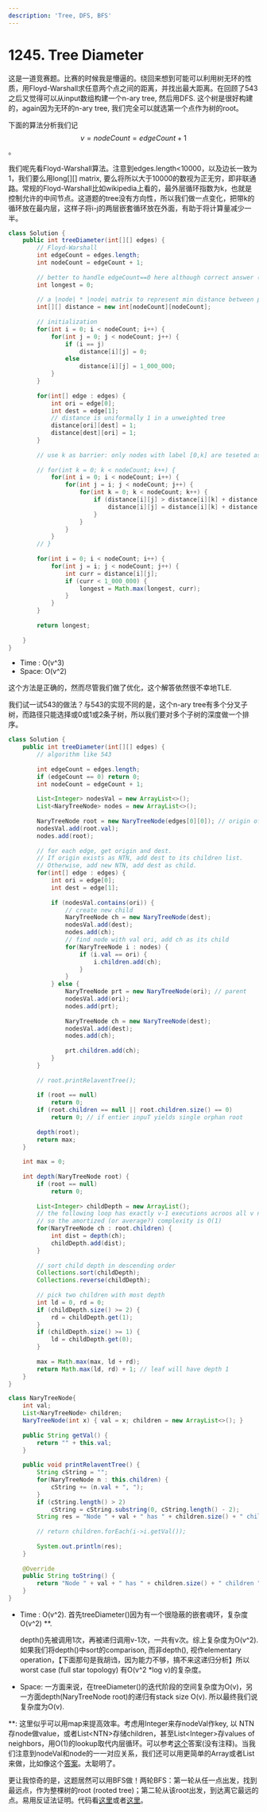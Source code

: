 ```yaml
---
description: 'Tree, DFS, BFS'
---
```


# 1245. Tree Diameter

这是一道竞赛题。比赛的时候我是懵逼的。绕回来想到可能可以利用树无环的性质，用Floyd-Warshall求任意两个点之间的距离，并找出最大距离。在回顾了543之后又觉得可以从input数组构建一个n-ary tree, 然后用DFS. 这个树是很好构建的，again因为无环的n-ary tree, 我们完全可以就选第一个点作为树的root。

下面的算法分析我们记 $$v=nodeCount=edgeCount+1$$ 。

我们呢先看Floyd-Warshall算法。注意到edges.length&lt;10000，以及边长一致为1，我们要么用long\[\]\[\] matrix, 要么将所以大于10000的数视为正无穷，即非联通路。常规的Floyd-Warshall比如wikipedia上看的，最外层循环指数为k，也就是控制允许的中间节点。这道题的tree没有方向性，所以我们做一点变化，把带k的循环放在最内层，这样子将i-j的两层嵌套循环放在外面，有助于将计算量减少一半。

```java
class Solution {    
    public int treeDiameter(int[][] edges) {
        // Floyd-Warshall
        int edgeCount = edges.length;
        int nodeCount = edgeCount + 1;
        
        // better to handle edgeCount==0 here although correct answer (0) is returned at the end without doing so
        int longest = 0;
        
        // a |node| * |node| matrix to represent min distance between pair of nodes
        int[][] distance = new int[nodeCount][nodeCount]; 
        
        // initialization
        for(int i = 0; i < nodeCount; i++) {
            for(int j = 0; j < nodeCount; j++) {
                if (i == j)
                    distance[i][j] = 0;
                else
                    distance[i][j] = 1_000_000;
            }
        }
        
        for(int[] edge : edges) {
            int ori = edge[0];
            int dest = edge[1];
            // distance is uniformally 1 in a unweighted tree
            distance[ori][dest] = 1;
            distance[dest][ori] = 1;
        }
        
        // use k as barrier: only nodes with label [0,k] are teseted as intermediate nodes along a path
        
        // for(int k = 0; k < nodeCount; k++) {
            for(int i = 0; i < nodeCount; i++) {
                for(int j = i; j < nodeCount; j++) {
                    for(int k = 0; k < nodeCount; k++) {
                        if (distance[i][j] > distance[i][k] + distance[k][j]) {
                            distance[i][j] = distance[i][k] + distance[k][j];
                        }
                    }
                }
            }
        // }
        
        for(int i = 0; i < nodeCount; i++) {
            for(int j = i; j < nodeCount; j++) {
                int curr = distance[i][j];
                if (curr < 1_000_000) {
                    longest = Math.max(longest, curr);
                }
            }
        }
        
        return longest;
        
    }
}
```

* Time : O\(v^3\)
* Space: O\(v^2\)

这个方法是正确的，然而尽管我们做了优化，这个解答依然很不幸地TLE. 

我们试一试543的做法？与543的实现不同的是，这个n-ary tree有多个分叉子树，而路径只能选择或0或1或2条子树，所以我们要对多个子树的深度做一个排序。

```java
class Solution {
    public int treeDiameter(int[][] edges) {
        // algorithm like 543
        
        int edgeCount = edges.length;
        if (edgeCount == 0) return 0;
        int nodeCount = edgeCount + 1;
        
        List<Integer> nodesVal = new ArrayList<>();
        List<NaryTreeNode> nodes = new ArrayList<>();
        
        NaryTreeNode root = new NaryTreeNode(edges[0][0]); // origin of first edge
        nodesVal.add(root.val);
        nodes.add(root);
        
        // for each edge, get origin and dest. 
        // If origin exists as NTN, add dest to its children list. 
        // Otherwise, add new NTN, add dest as child. 
        for(int[] edge : edges) {
            int ori = edge[0];
            int dest = edge[1];
            
            if (nodesVal.contains(ori)) {
                // create new child
                NaryTreeNode ch = new NaryTreeNode(dest);
                nodesVal.add(dest);
                nodes.add(ch);
                // find node with val ori, add ch as its child
                for(NaryTreeNode i : nodes) {
                    if (i.val == ori) {
                        i.children.add(ch);
                    }
                }
            } else {
                NaryTreeNode prt = new NaryTreeNode(ori); // parent
                nodesVal.add(ori);
                nodes.add(prt);
                
                NaryTreeNode ch = new NaryTreeNode(dest);
                nodesVal.add(dest);
                nodes.add(ch);
                
                prt.children.add(ch);
            }
        }
        
        // root.printRelaventTree();
        
        if (root == null)
            return 0;
        if (root.children == null || root.children.size() == 0)
            return 0; // if entier inpuT yields single orphan root
        
        depth(root);
        return max;
    }
    
    int max = 0;
    
    int depth(NaryTreeNode root) {
        if (root == null)
            return 0;
        
        List<Integer> childDepth = new ArrayList();
        // the following loop has exactly v-1 executions acroos all v nodes
        // so the amortized (or average?) complexity is O(1)
        for(NaryTreeNode ch : root.children) {
            int dist = depth(ch);
            childDepth.add(dist);
        }
        
        // sort child depth in descending order
        Collections.sort(childDepth);
        Collections.reverse(childDepth);
        
        // pick two children with most depth
        int ld = 0, rd = 0;
        if (childDepth.size() >= 2) {
            rd = childDepth.get(1);
        }
        if (childDepth.size() >= 1) {
            ld = childDepth.get(0);
        }
        
        max = Math.max(max, ld + rd);
        return Math.max(ld, rd) + 1; // leaf will have depth 1
    }
}

class NaryTreeNode{
    int val;
    List<NaryTreeNode> children;
    NaryTreeNode(int x) { val = x; children = new ArrayList<>(); }
    
    public String getVal() {
        return "" + this.val;
    }
    
    public void printRelaventTree() {
        String cString = "";
        for(NaryTreeNode n : this.children) {
            cString += (n.val + ", "); 
        }
        if (cString.length() > 2)
            cString = cString.substring(0, cString.length() - 2);
        String res = "Node " + val + " has " + children.size() + " children: " + cString;
        
        // return children.forEach(i->i.getVal());
        
        System.out.println(res);
    }
    
    @Override
    public String toString() { 
        return "Node " + val + " has " + children.size() + " children " + children.toString();
    }
}
```

* Time : O\(v^2\). 首先treeDiameter\(\)因为有一个很隐蔽的嵌套魂环，复杂度O\(v^2\) \*\*. 

  depth\(\)先被调用1次，再被递归调用v-1次，一共有v次。综上复杂度为O\(v^2\). 如果我们将depth\(\)中sort的comparison, 而非depth\(\), 视作elementary operation，【下面那句是我胡诌，因为能力不够，搞不来这递归分析】所以worst case \(full star topology\) 有O\(v^2 \*log v\)的复杂度。

* Space: 一方面来说，在treeDiameter\(\)的迭代阶段的空间复杂度为O\(v\)，另一方面depth\(NaryTreeNode root\)的递归有stack size O\(v\). 所以最终我们说复杂度为O\(v\). 

\*\*: 这里似乎可以用map来提高效率。考虑用Integer来存nodeVal作key, 以 NTN存node做value，或者List&lt;NTN&gt;存储children，甚至List&lt;Integer&gt;存values of neighbors，用O\(1\)的lookup取代内层循环。可以参考[这个](https://leetcode.com/problems/tree-diameter/discuss/418879/Java-DFS-Beat-100)答案\(没有注释\)。当我们注意到nodeVal和node的一一对应关系，我们还可以用更简单的Array或者List来做，比如像这个[答案](https://leetcode.com/problems/tree-diameter/discuss/418982/Java-Depth-of-the-Tree-solution-Time-O%28N%29-Easy-to-understand)。太聪明了。



更让我惊奇的是，这题居然可以用BFS做！两轮BFS：第一轮从任一点出发，找到最远点，作为整棵树的root \(rooted tree\)；第二轮从该root出发，到达离它最远的点。易用反证法证明。代码看[这里](https://leetcode.com/problems/tree-diameter/discuss/428224/Java-two-BFS)或者[这里](https://leetcode.com/problems/tree-diameter/discuss/418820/%28Java%29-Using-2-BFS)。

